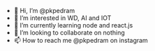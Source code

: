 - 👋 Hi, I’m @pkpedram
- 👀 I’m interested in WD, AI and IOT
- 🌱 I’m currently learning node and react.js
- 💞️ I’m looking to collaborate on nothing
- 📫 How to reach me @pkpedram on instagram

<!---
pkpedram/pkpedram is a ✨ special ✨ repository because its `README.md` (this file) appears on your GitHub profile.
You can click the Preview link to take a look at your changes.
--->
